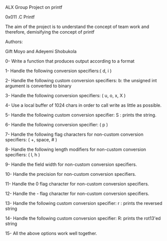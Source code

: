 ALX Group Project on printf

0x011 .C Printf

The aim of the project is to understand the concept of team work and therefore, demisifying the concept of printf


Authors:

Gift Moyo and Adeyemi Shobukola

0- Write a function that produces output according to a format

1- Handle the following conversion specifiers:( d, i )

2- Handle the following custom conversion specifiers: b: the unsigned int argument is converted to binary

3- Handle the following conversion specifiers: ( u, o, x, X )

4- Use a local buffer of 1024 chars in order to call write as little as possible.

5- Handle the following custom conversion specifier: S : prints the string.

6- Handle the following conversion specifier: ( p )

7- Handle the following flag characters for non-custom conversion specifiers: ( +, space, # )

8- Handle the following length modifiers for non-custom conversion specifiers: ( l, h )

9- Handle the field width for non-custom conversion specifiers.

10- Handle the precision for non-custom conversion specifiers.

11- Handle the 0 flag character for non-custom conversion specifiers.

12- Handle the - flag character for non-custom conversion specifiers.

13- Handle the following custom conversion specifier: r : prints the reversed string

14- Handle the following custom conversion specifier: R: prints the rot13'ed string

15- All the above options work well together.

